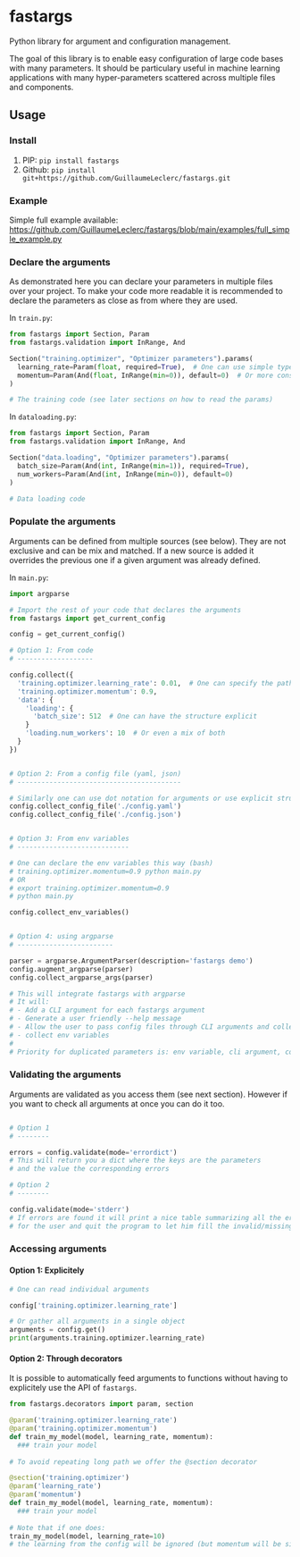 # fastargs

Python library for argument and configuration management.

The goal of this library is to enable easy configuration of large code bases with many parameters. It should be particulary useful in machine learning applications with many hyper-parameters scattered across multiple files and components.

## Usage

### Install

1. PIP: `pip install fastargs`
2. Github: `pip install git+https://github.com/GuillaumeLeclerc/fastargs.git `

### Example
Simple full example available: https://github.com/GuillaumeLeclerc/fastargs/blob/main/examples/full_simple_example.py

### Declare the arguments

As demonstrated here you can declare your parameters in multiple files over your project. To make your code more readable it is recommended to declare the parameters as close as from where they are used.

In `train.py`:
```python
from fastargs import Section, Param
from fastargs.validation import InRange, And

Section("training.optimizer", "Optimizer parameters").params(
  learning_rate=Param(float, required=True),  # One can use simple type declaration
  momentum=Param(And(float, InRange(min=0)), default=0)  # Or more constrained validation rules
)

# The training code (see later sections on how to read the params)
```
In `dataloading.py`:
```python
from fastargs import Section, Param
from fastargs.validation import InRange, And

Section("data.loading", "Optimizer parameters").params(
  batch_size=Param(And(int, InRange(min=1)), required=True),
  num_workers=Param(And(int, InRange(min=0)), default=0)
)

# Data loading code
```

### Populate the arguments

Arguments can be defined from multiple sources (see below). They are not exclusive and can be mix and matched.
If a new source is added it overrides the previous one if a given argument was already defined.

In `main.py`:
```python
import argparse

# Import the rest of your code that declares the arguments
from fastargs import get_current_config

config = get_current_config()

# Option 1: From code
# -------------------

config.collect({
  'training.optimizer.learning_rate': 0.01,  # One can specify the path to arguments with dot notation
  'training.optimizer.momentum': 0.9,
  'data': {
    'loading': {
      'batch_size': 512  # One can have the structure explicit
    }
    'loading.num_workers': 10  # Or even a mix of both
  }
})


# Option 2: From a config file (yaml, json)
# -----------------------------------------

# Similarly one can use dot notation for arguments or use explicit structure (as shown in Option 1)
config.collect_config_file('./config.yaml')
config.collect_config_file('./config.json')


# Option 3: From env variables
# ----------------------------

# One can declare the env variables this way (bash)
# training.optimizer.momentum=0.9 python main.py
# OR
# export training.optimizer.momentum=0.9
# python main.py

config.collect_env_variables()


# Option 4: using argparse
# ------------------------

parser = argparse.ArgumentParser(description='fastargs demo')
config.augment_argparse(parser)
config.collect_argparse_args(parser)

# This will integrate fastargs with argparse
# It will:
# - Add a CLI argument for each fastargs argument
# - Generate a user friendly --help message
# - Allow the user to pass config files through CLI arguments and collect them aumatically for you
# - collect env variables
#
# Priority for duplicated parameters is: env variable, cli argument, config files from last to first
```

### Validating the arguments

Arguments are validated as you access them (see next section). However if you want to check all arguments at once you can do it too.

```python

# Option 1
# --------

errors = config.validate(mode='errordict')
# This will return you a dict where the keys are the parameters
# and the value the corresponding errors

# Option 2
# --------

config.validate(mode='stderr')
# If errors are found it will print a nice table summarizing all the errors 
# for the user and quit the program to let him fill the invalid/missing arguments

```

### Accessing arguments

#### Option 1: Explicitely

```python
# One can read individual arguments

config['training.optimizer.learning_rate']

# Or gather all arguments in a single object
arguments = config.get()
print(arguments.training.optimizer.learning_rate)
```

#### Option 2: Through decorators

It is possible to automatically feed arguments to functions without having to explicitely use the API of `fastargs`.


```python
from fastargs.decorators import param, section

@param('training.optimizer.learning_rate')
@param('training.optimizer.momentum')
def train_my_model(model, learning_rate, momentum):
  ### train your model
  
# To avoid repeating long path we offer the @section decorator

@section('training.optimizer')
@param('learning_rate')
@param('momentum')
def train_my_model(model, learning_rate, momentum):
  ### train your model
  
# Note that if one does:
train_my_model(model, learning_rate=10)
# the learning from the config will be ignored (but momentum will be since it wasn't explicitely overriden)

```
